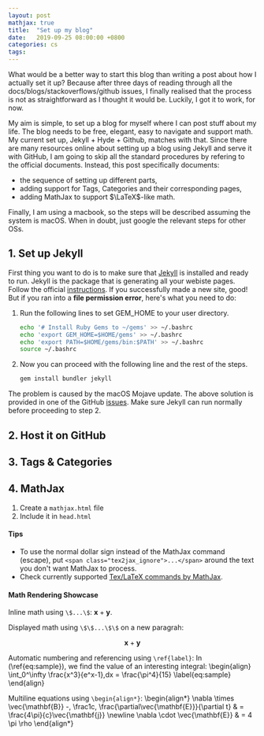 ```yaml
---
layout: post
mathjax: true
title:  "Set up my blog"
date:   2019-09-25 08:00:00 +0800
categories: cs
tags: 
---
```


What would be a better way to start this blog than writing a post about how I actually set it up? Because after three days of reading through all the docs/blogs/stackoverflows/github issues, I finally realised that the process is not as straightforward as I thought it would be. Luckily, I got it to work, for now. 

My aim is simple, to set up a blog for myself where I can post stuff about my life. The blog needs to be free, elegant, easy to navigate and support math. My current set up, Jekyll + Hyde + Github, matches with that. Since there are many resources online about setting up a blog using Jekyll and serve it with GitHub, I am going to skip all the standard procedures by refering to the official documents. Instead, this post specifically documents:
- the sequence of setting up different parts,
- adding support for Tags, Categories and their corresponding pages,
- adding MathJax to support $\LaTeX$-like math.

Finally, I am using a macbook, so the steps will be described assuming the system is macOS. When in doubt, just google the relevant steps for other OSs. 

## 1. Set up Jekyll 
First thing you want to do is to make sure that [Jekyll](https://jekyllrb.com) is installed and ready to run. Jekyll is the package that is generating all your webiste pages. Follow the official [instructions](https://jekyllrb.com/docs/). If you successfully made a new site, good! But if you ran into a **file permission error**, here's what you need to do:

1. Run the following lines to set GEM_HOME to your user directory.
    ```bash
    echo '# Install Ruby Gems to ~/gems' >> ~/.bashrc
    echo 'export GEM_HOME=$HOME/gems' >> ~/.bashrc
    echo 'export PATH=$HOME/gems/bin:$PATH' >> ~/.bashrc
    source ~/.bashrc
    ```
2. Now you can proceed with the following line and the rest of the steps.
    ```bash
    gem install bundler jekyll
    ```

The problem is caused by the macOS Mojave update. The above solution is provided in one of the GitHub [issues](https://github.com/jekyll/jekyll/issues/7274). Make sure Jekyll can run normally before proceeding to step 2. 

## 2. Host it on GitHub


## 3. Tags & Categories


## 4. MathJax

1. Create a `mathjax.html` file
2. Include it in `head.html`

#### Tips
- To use the normal dollar sign instead of the MathJax command (escape), put `<span class="tex2jax_ignore">...</span>` around the text you don't want MathJax to process.
- Check currently supported [Tex/LaTeX commands by MathJax](https://docs.mathjax.org/en/latest/input/tex/macros/index.html).


#### Math Rendering Showcase
Inline math using `\$...\$`: $\mathbf{x}+\mathbf{y}$.

Displayed math using `\$\$...\$\$` on a new paragrah: 

$$
\mathbf{x}+\mathbf{y}
$$

Automatic numbering and referencing using <span class="tex2jax_ignore">`\ref{label}`</span>:
In (\ref{eq:sample}), we find the value of an interesting integral:
\begin{align}
  \int_0^\infty \frac{x^3}{e^x-1}\,dx = \frac{\pi^4}{15}
  \label{eq:sample}
\end{align}

Multiline equations using `\begin{align*}`:
\begin{align\*}
  \nabla \times \vec{\mathbf{B}} -\, \frac1c\, \frac{\partial\vec{\mathbf{E}}}{\partial t} & = \frac{4\pi}{c}\vec{\mathbf{j}} \newline
  \nabla \cdot \vec{\mathbf{E}} & = 4 \pi \rho
\end{align\*} 



